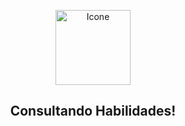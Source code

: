 <p align="center">
  <a href="https://github.com/marcoshsq/ConsultandoHabilidades">
    <img src="https://github.com/marcoshsq/ConsultandoHabilidades/blob/main/repo_icons/ideias.png" alt="Icone" width="120" height="120">
  </a>
</p>
  <h2 align="center">Consultando Habilidades!</h2>
</div>

